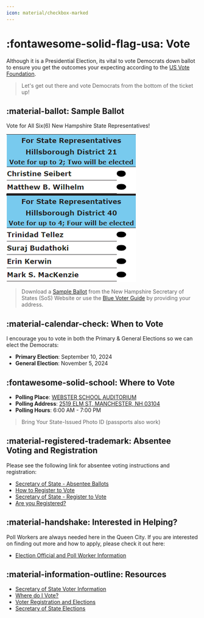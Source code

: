 ```yaml
---
icon: material/checkbox-marked
---
```


# :fontawesome-solid-flag-usa: Vote

Although it is a Presidential Election, its vital to vote Democrats down ballot to ensure you get the outcomes your expecting according to the [US Vote Foundation](https://www.usvotefoundation.org/downballot).

> Let's get out there and vote Democrats from the bottom of the ticket up!

## :material-ballot: Sample Ballot

Vote for All Six(6) New Hampshire State Representatives!

![Sample Ballot](./assets/images/sample.png)

> Download a [Sample Ballot](https://www.sos.nh.gov/elections/sample-ballots/) from the New Hampshire Secretary of States (SoS) Website or use the [Blue Voter Guide](https://bluevoterguide.org/) by providing your address.

## :material-calendar-check: When to Vote

I encourage you to vote in both the Primary & General Elections so we can elect the Democrats:

- **Primary Election**: September 10, 2024
- **General Election**: November 5, 2024

## :fontawesome-solid-school: Where to Vote

- **Polling Place**: [WEBSTER SCHOOL AUDITORIUM](http://maps.google.com/?q=2519%20%20ELM%20ST,%20MANCHESTER,%20NH%2003104)
- **Polling Address**: [2519 ELM ST, MANCHESTER, NH 03104](http://maps.google.com/?q=2519%20%20ELM%20ST,%20MANCHESTER,%20NH%2003104 "Click to View Map")
- **Polling Hours**: 6:00 AM - 7:00 PM

> Bring Your State-Issued Photo ID (passports also work)

## :material-registered-trademark: Absentee Voting and Registration

Please see the following link for absentee voting instructions and registration:

- [Secretary of State - Absentee Ballots](https://www.sos.nh.gov/elections/absentee-ballots)
- [How to Register to Vote](https://www.manchesternh.gov/Departments/City-Clerk/Voter-Registration-and-Elections/How-to-Register)
- [Secretary of State - Register to Vote](https://www.sos.nh.gov/elections/register-vote)
- [Are you Registered?](https://www.manchesterdemocrats.org/voterreg)

## :material-handshake: Interested in Helping?

Poll Workers are always needed here in the Queen City.  If you are interested on finding out more and how to apply, please check it out here:

- [Election Official and Poll Worker Information](https://www.manchesternh.gov/Departments/City-Clerk/Voter-Registration-and-Elections/Election-Official-and-Poll-Worker-Information)

## :material-information-outline: Resources

- [Secretary of State Voter Information](https://app.sos.nh.gov/voterinformation)
- [Where do I Vote?](https://www.manchesternh.gov/Departments/City-Clerk/Voter-Registration-and-Elections/Where-do-I-Vote)
- [Voter Registration and Elections](https://www.manchesternh.gov/Departments/City-Clerk/Voter-Registration-and-Elections)
- [Secretary of State Elections](https://www.sos.nh.gov/elections)
